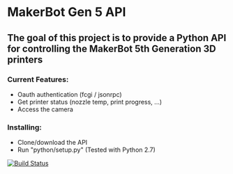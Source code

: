 # MakerBot Gen 5 API

## The goal of this project is to provide a Python API for controlling the MakerBot 5th Generation 3D printers

### Current Features:
 * Oauth authentication (fcgi / jsonrpc) 
 * Get printer status (nozzle temp, print progress, ...)
 * Access the camera
 
### Installing:
 * Clone/download the API
 * Run "python/setup.py" (Tested with Python 2.7)
 
[![Build Status](https://travis-ci.org/gryphius/makerbot-gen5-api.svg)](https://travis-ci.org/gryphius/makerbot-gen5-api)
